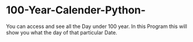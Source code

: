 # 100-Year-Calender-Python-
You can access and see all the Day under 100 year. In this Program this will show you what the day of that particular Date.

